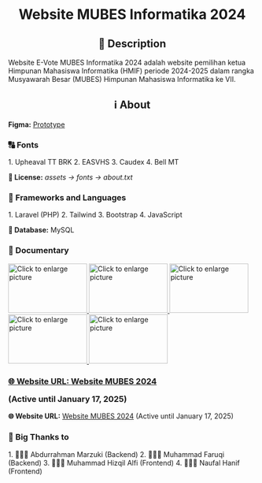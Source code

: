 <div align="center">
    <h1>Website MUBES Informatika 2024</h1>
</div>

<div align="center">
    <h2>📝 Description</h2>
</div>
    
Website E-Vote MUBES Informatika 2024 adalah website 
pemilihan ketua Himpunan Mahasiswa Informatika (HMIF) 
periode 2024-2025 dalam rangka Musyawarah Besar (MUBES) 
Himpunan Mahasiswa Informatika ke VII.

<div align="center">
    <h2>ℹ️ About</h2>
</div>

**Figma:** [Prototype](https://www.figma.com/design/VgkaqMaIDDh2IdytyGy1Gk/Website-MUBES-2024?node-id=0-1&t=fv5I9m3xOcn4Hpp4-1)

<h3>🔠 Fonts</h3>
1. Upheaval TT BRK
2. EASVHS
3. Caudex
4. Bell MT

**📇 License:** *assets -> fonts -> about.txt*

<h3>📖 Frameworks and Languages</h3>
1. Laravel (PHP)
2. Tailwind
3. Bootstrap
4. JavaScript

**📂 Database:** MySQL

<h3>📑 Documentary</h3>

<a href="https://drive.google.com/uc?export=view&id=1cwNUlDMXA6xLdZZLV_hAIwEdvlHXpApj">
    <img src="https://drive.google.com/uc?export=view&id=1cwNUlDMXA6xLdZZLV_hAIwEdvlHXpApj" style="width: 160px; max-width: 100%; height: 100px; max-height: 100%" title="Click to enlarge picture" />
<a href="https://drive.google.com/uc?export=view&id=1Q-1F_0QwUdhyBsm9QSNFLPsBjnSAkssX">
    <img src="https://drive.google.com/uc?export=view&id=1Q-1F_0QwUdhyBsm9QSNFLPsBjnSAkssX" style="width: 160px; max-width: 100%; height: 100px; max-height: 100%" title="Click to enlarge picture" />
<a href="https://drive.google.com/uc?export=view&id=1_bAimfhYUG0Cd9dbvRhME-vkoPa-VeTO">
    <img src="https://drive.google.com/uc?export=view&id=1_bAimfhYUG0Cd9dbvRhME-vkoPa-VeTO" style="width: 160px; max-width: 100%; height: 100px; max-height: 100%" title="Click to enlarge picture" />
<a href="https://drive.google.com/uc?export=view&id=1andKdT653DbjSc5FvvtmEfSBlJi8BqZv">
    <img src="https://drive.google.com/uc?export=view&id=1andKdT653DbjSc5FvvtmEfSBlJi8BqZv" style="width: 160px; max-width: 100%; height: 100px; max-height: 100%" title="Click to enlarge picture" />
<a href="https://drive.google.com/uc?export=view&id=1gNieU2Tc8BdUmUUUHENazxEko5aJxIVk">
    <img src="https://drive.google.com/uc?export=view&id=1gNieU2Tc8BdUmUUUHENazxEko5aJxIVk" style="width: 160px; max-width: 100%; height: 100px; max-height: 100%" title="Click to enlarge picture" />

<h3>
    🌐 Website URL: <a href="https://mubeshmif.my.id">Website MUBES 2024</a> <p>(Active until January 17, 2025)</p>
</h3>

**🌐 Website URL:** [Website MUBES 2024](https://mubeshmif.my.id) (Active until January 17, 2025)

<h3>
    🎉 Big Thanks to
</h3>
1. 🧑🏻‍💻 Abdurrahman Marzuki (Backend)
2. 🧑🏻‍💻 Muhammad Faruqi (Backend)
3. 🧑🏻‍💻 Muhammad Hizqil Alfi (Frontend)
4. 🧑🏻‍💻 Naufal Hanif (Frontend)
